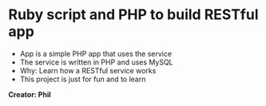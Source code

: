 # Ruby script and PHP to build RESTful app

* App is a simple PHP app that uses the service
* The service is written in PHP and uses MySQL
* Why: Learn how a RESTful service works
* This project is just for fun and to learn

**Creator: Phil**
